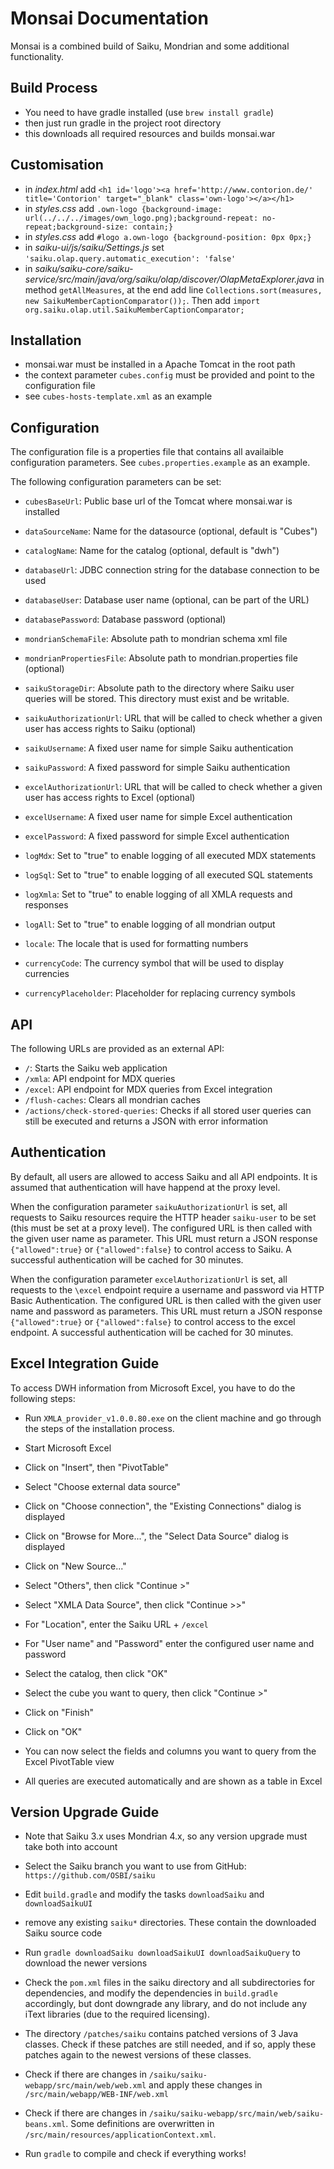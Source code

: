 Monsai Documentation
====================

Monsai is a combined build of Saiku, Mondrian and some additional functionality.


Build Process
-------------

- You need to have gradle installed (use `brew install gradle`)
- then just run gradle in the project root directory
- this downloads all required resources and builds monsai.war


Customisation
-------------

- in *index.html* add `<h1 id='logo'><a href='http://www.contorion.de/' title='Contorion' target="_blank" class='own-logo'></a></h1>`
- in *styles.css* add `.own-logo {background-image: url(../../../images/own_logo.png);background-repeat: no-repeat;background-size: contain;}`
- in *styles.css* add `#logo a.own-logo {background-position: 0px 0px;}`
- in *saiku-ui/js/saiku/Settings.js* set `'saiku.olap.query.automatic_execution': 'false'`
- in *saiku/saiku-core/saiku-service/src/main/java/org/saiku/olap/discover/OlapMetaExplorer.java* in method `getAllMeasures`, at the end add line `Collections.sort(measures, new SaikuMemberCaptionComparator());`. Then add `import org.saiku.olap.util.SaikuMemberCaptionComparator;`

Installation
------------

- monsai.war must be installed in a Apache Tomcat in the root path
- the context parameter `cubes.config` must be provided and point to the configuration file
- see `cubes-hosts-template.xml` as an example


Configuration
-------------

The configuration file is a properties file that contains all availaible configuration parameters.
See `cubes.properties.example` as an example.

The following configuration parameters can be set:

- `cubesBaseUrl`: Public base url of the Tomcat where monsai.war is installed
- `dataSourceName`: Name for the datasource (optional, default is "Cubes")
- `catalogName`: Name for the catalog (optional, default is "dwh")

- `databaseUrl`: JDBC connection string for the database connection to be used
- `databaseUser`: Database user name (optional, can be part of the URL)
- `databasePassword`: Database password (optional)

- `mondrianSchemaFile`: Absolute path to mondrian schema xml file
- `mondrianPropertiesFile`: Absolute path to mondrian.properties file (optional)

- `saikuStorageDir`: Absolute path to the directory where Saiku user queries will be stored. This directory must exist and be writable.
- `saikuAuthorizationUrl`: URL that will be called to check whether a given user has access rights to Saiku (optional)
- `saikuUsername`: A fixed user name for simple Saiku authentication
- `saikuPassword`: A fixed password for simple Saiku authentication
- `excelAuthorizationUrl`: URL that will be called to check whether a given user has access rights to Excel (optional)
- `excelUsername`: A fixed user name for simple Excel authentication
- `excelPassword`: A fixed password for simple Excel authentication

- `logMdx`: Set to "true" to enable logging of all executed MDX statements
- `logSql`: Set to "true" to enable logging of all executed SQL statements
- `logXmla`: Set to "true" to enable logging of all XMLA requests and responses
- `logAll`: Set to "true" to enable logging of all mondrian output

- `locale`: The locale that is used for formatting numbers
- `currencyCode`: The currency symbol that will be used to display currencies
- `currencyPlaceholder`: Placeholder for  replacing currency symbols


API
---

The following URLs are provided as an external API:

- `/`: Starts the Saiku web application
- `/xmla`: API endpoint for MDX queries
- `/excel`: API endpoint for MDX queries from Excel integration
- `/flush-caches`: Clears all mondrian caches
- `/actions/check-stored-queries`: Checks if all stored user queries can still be executed
                               and returns a JSON with error information


Authentication
--------------

By default, all users are allowed to access Saiku and all API endpoints. It is
assumed that authentication will have happend at the proxy level.

When the configuration parameter `saikuAuthorizationUrl` is set, all requests to Saiku
resources require the HTTP header `saiku-user` to be set (this must be set at a proxy level).
The configured URL is then called with the given user name as parameter. This URL must
return a JSON response `{"allowed":true}` or `{"allowed":false}` to control access to Saiku.
A successful authentication will be cached for 30 minutes.

When the configuration parameter `excelAuthorizationUrl` is set, all requests to the
`\excel` endpoint require a username and password via HTTP Basic Authentication.
The configured URL is then called with the given user name and password as parameters.
This URL must return a JSON response `{"allowed":true}` or `{"allowed":false}` to control
access to the excel endpoint. A successful authentication will be cached for 30 minutes.


Excel Integration Guide
-----------------------

To access DWH information from Microsoft Excel, you have to do the following steps:

- Run `XMLA_provider_v1.0.0.80.exe` on the client machine and go through the steps of the installation process.

- Start Microsoft Excel
- Click on "Insert", then "PivotTable"
- Select "Choose external data source"
- Click on "Choose connection", the "Existing Connections" dialog is displayed
- Click on "Browse for More...", the "Select Data Source" dialog is displayed
- Click on "New Source..."
- Select "Others", then click "Continue >"
- Select "XMLA Data Source", then click "Continue >>"
- For "Location", enter the Saiku URL + `/excel`
- For "User name" and "Password" enter the configured user name and password
- Select the catalog, then click "OK"
- Select the cube you want to query, then click "Continue >"
- Click on "Finish"
- Click on "OK"
- You can now select the fields and columns you want to query from the Excel PivotTable view
- All queries are executed automatically and are shown as a table in Excel


Version Upgrade Guide
---------------------

- Note that Saiku 3.x uses Mondrian 4.x, so any version upgrade must take both into account

- Select the Saiku branch you want to use from GitHub: `https://github.com/OSBI/saiku`
- Edit `build.gradle` and modify the tasks `downloadSaiku` and `downloadSaikuUI`
- remove any existing `saiku*` directories. These contain the downloaded Saiku source code
- Run `gradle downloadSaiku downloadSaikuUI downloadSaikuQuery` to download the newer versions

- Check the `pom.xml` files in the saiku directory and all subdirectories for dependencies,
  and modify the dependencies in `build.gradle` accordingly, but dont downgrade any library,
  and do not include any iText libraries (due to the required licensing).
- The directory `/patches/saiku` contains patched versions of 3 Java classes. Check if these
  patches are still needed, and if so, apply these patches again to the newest versions of
  these classes.

- Check if there are changes in `/saiku/saiku-webapp/src/main/web/web.xml` and apply these changes
  in `/src/main/webapp/WEB-INF/web.xml`
- Check if there are changes in `/saiku/saiku-webapp/src/main/web/saiku-beans.xml`. Some definitions
  are overwritten in `/src/main/resources/applicationContext.xml`.

- Run `gradle` to compile and check if everything works!

